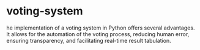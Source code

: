 # voting-system
he implementation of a voting system in Python offers several advantages. It allows for the automation of the voting process, reducing human error, ensuring transparency, and facilitating real-time result tabulation. 

